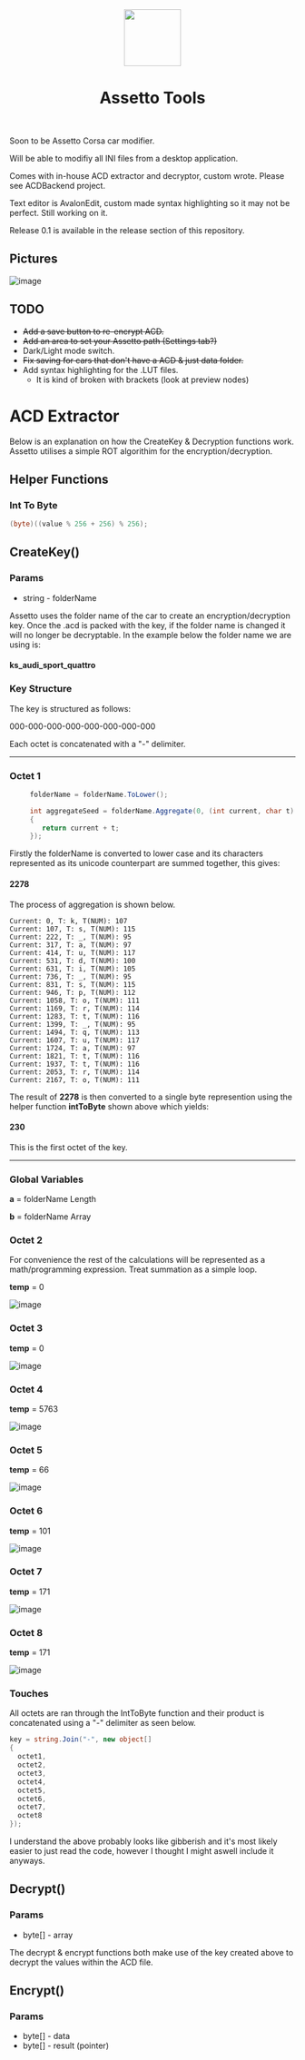 <div align="center">
     <img src="https://github.com/0danny/AssettoTools/assets/14921414/c563a89f-1532-4325-ab6a-f1bf9a6138b0" width="100" height="100">

</div>

<div align="center">
     <h1>Assetto Tools</h1>
</div>

</br>

Soon to be Assetto Corsa car modifier.

Will be able to modifiy all INI files from a desktop application.

Comes with in-house ACD extractor and decryptor, custom wrote. Please see ACDBackend project.

Text editor is AvalonEdit, custom made syntax highlighting so it may not be perfect. Still working on it.

Release 0.1 is available in the release section of this repository.

## Pictures

![image](https://github.com/0danny/AssettoTools/assets/14921414/c4c0a1bf-435e-4c33-a54a-772e1466166e)

## TODO

- ~~Add a save button to re-encrypt ACD.~~
- ~~Add an area to set your Assetto path (Settings tab?)~~
- Dark/Light mode switch.
- ~~Fix saving for cars that don't have a ACD & just data folder.~~
- Add syntax highlighting for the .LUT files.
     - It is kind of broken with brackets (look at preview nodes)

# ACD Extractor

Below is an explanation on how the CreateKey & Decryption functions work. Assetto utilises a simple ROT algorithim for the encryption/decryption.

## Helper Functions

### Int To Byte

```csharp
(byte)((value % 256 + 256) % 256);
```

## CreateKey()

### Params
* string - folderName

Assetto uses the folder name of the car to create an encryption/decryption key. Once the .acd is packed with the key, if the folder name is changed it will no longer be decryptable. In the example below the folder name we are using is:

#### ks_audi_sport_quattro

### Key Structure

The key is structured as follows:

000-000-000-000-000-000-000-000

Each octet is concatenated with a "-" delimiter.

- - - -

### Octet 1

```csharp
     folderName = folderName.ToLower();

     int aggregateSeed = folderName.Aggregate(0, (int current, char t) =>
     {
        return current + t;
     });
```

Firstly the folderName is converted to lower case and its characters represented as its unicode counterpart are summed together, this gives:

#### 2278

The process of aggregation is shown below.

```
Current: 0, T: k, T(NUM): 107
Current: 107, T: s, T(NUM): 115
Current: 222, T: _, T(NUM): 95
Current: 317, T: a, T(NUM): 97
Current: 414, T: u, T(NUM): 117
Current: 531, T: d, T(NUM): 100
Current: 631, T: i, T(NUM): 105
Current: 736, T: _, T(NUM): 95
Current: 831, T: s, T(NUM): 115
Current: 946, T: p, T(NUM): 112
Current: 1058, T: o, T(NUM): 111
Current: 1169, T: r, T(NUM): 114
Current: 1283, T: t, T(NUM): 116
Current: 1399, T: _, T(NUM): 95
Current: 1494, T: q, T(NUM): 113
Current: 1607, T: u, T(NUM): 117
Current: 1724, T: a, T(NUM): 97
Current: 1821, T: t, T(NUM): 116
Current: 1937, T: t, T(NUM): 116
Current: 2053, T: r, T(NUM): 114
Current: 2167, T: o, T(NUM): 111
```

The result of **2278** is then converted to a single byte represention using the helper function **intToByte** shown above which yields:

#### 230

This is the first octet of the key.

- - - -

### Global Variables

**a** = folderName Length

**b** = folderName Array

### Octet 2

For convenience the rest of the calculations will be represented as a math/programming expression. Treat summation as a simple loop. 

**temp** = 0

![image](https://user-images.githubusercontent.com/14921414/221389749-0ce35a60-31e8-4b0d-9631-a7502f75cee2.png)

### Octet 3

**temp** = 0

![image](https://user-images.githubusercontent.com/14921414/221390075-4c56be5d-6853-46de-8f6a-79c0709e4bf3.png)

### Octet 4

**temp** = 5763

![image](https://user-images.githubusercontent.com/14921414/221390137-94252822-1b4e-4061-aaa4-c3abef101e92.png)

### Octet 5

**temp** = 66

![image](https://user-images.githubusercontent.com/14921414/221390203-578ebb97-838b-4f32-99a6-b511aa953645.png)

### Octet 6

**temp** = 101

![image](https://user-images.githubusercontent.com/14921414/221390239-c540ca43-6b5e-438c-958f-d741033a569f.png)

### Octet 7

**temp** = 171

![image](https://user-images.githubusercontent.com/14921414/221390475-ebf40b09-8415-4741-9a27-a1e972877913.png)

### Octet 8

**temp** = 171

![image](https://user-images.githubusercontent.com/14921414/221390530-113a9c61-3059-4da2-8501-09171c6d7c61.png)

### Touches

All octets are ran through the IntToByte function and their product is concatenated using a "-" delimiter as seen below.

```csharp
key = string.Join("-", new object[]
{
  octet1,
  octet2,
  octet3,
  octet4,
  octet5,
  octet6,
  octet7,
  octet8
});
```

I understand the above probably looks like gibberish and it's most likely easier to just read the code, however I thought I might aswell include it anyways.

## Decrypt()

### Params
* byte[] - array

The decrypt & encrypt functions both make use of the key created above to decrypt the values within the ACD file.

## Encrypt()

### Params
* byte[] - data
* byte[] - result (pointer)
